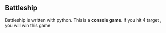 ## Battleship
Battleship is written with python. This is a **console game**.
if you hit 4 target , you will win this game
